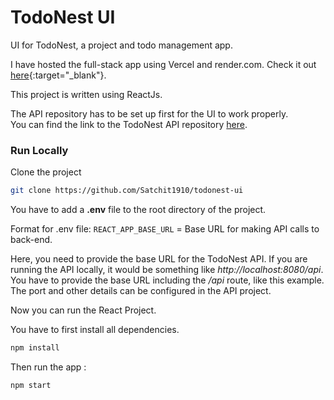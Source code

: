 
# TodoNest UI

UI for TodoNest, a project and todo management app.

I have hosted the full-stack app using Vercel and render.com. Check it out [here](https://todonest-v1.vercel.app/){:target="_blank"}.

This project is written using ReactJs. 

The API repository has to be set up first for the UI to work properly. <br>You can find the link to the TodoNest API repository [here](https://github.com/Satchit1910/todonest-api).


### Run Locally

Clone the project

```bash
git clone https://github.com/Satchit1910/todonest-ui
```

You have to add a **.env** file to the root directory of the project.

Format for .env file:
`REACT_APP_BASE_URL` = Base URL for making API calls to back-end.

Here, you need to provide the base URL for the TodoNest API.
If you are running the API locally, it would be something like *http://localhost:8080/api*. You have to provide the base URL including the */api* route, like this example. The port and other details can be configured in the API project.

Now you can run the React Project.

You have to first install all dependencies.
```bash
npm install
```

Then run the app :
```bash
npm start
```



